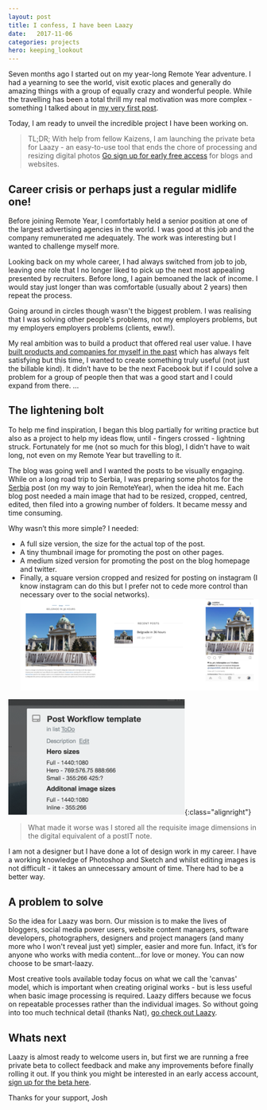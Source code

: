 ```yaml
---
layout: post
title: I confess, I have been Laazy
date:   2017-11-06
categories: projects
hero: keeping_lookout
---
```


Seven months ago I started out on my year-long Remote Year adventure. I had a yearning to see the world, visit exotic places and generally do amazing things with a group of equally crazy and wonderful people. While the travelling has been a total thrill my real motivation was more complex - something I talked about in [my very first post](/musings/2017/01/here_we_go).

Today, I am ready to unveil the incredible project I have been working on.

> TL;DR; With help from fellow Kaizens, I am launching the private beta for Laazy - an easy-to-use tool that ends the chore of processing and resizing digital photos [Go sign up for early free access](https://beta.laazy.io) for blogs and websites.

## Career crisis or perhaps just a regular midlife one!

Before joining Remote Year, I comfortably held a senior position at one of the largest advertising agencies in the world. I was good at this job and the company remunerated me adequately. The work was interesting but I wanted to challenge myself more.

Looking back on my whole career, I had always switched from job to job, leaving one role that I no longer liked to pick up the next most appealing presented by recruiters. Before long, I again bemoaned the lack of income. I would stay just longer than was comfortable (usually about 2 years) then repeat the process.

Going around in circles though wasn't the biggest problem. I was realising that I was solving other people's problems, not my employers problems, but my employers employers problems (clients, eww!).

My real ambition was to build a product that offered real user value. I have [built products and companies for myself in the past](/projects) which has always felt satisfying but this time, I wanted to create something truly useful (not just the billable kind). It didn’t have to be the next Facebook but if I could solve a problem for a group of people then that was a good start and I could expand from there.
…

## The lightening bolt

To help me find inspiration, I began this blog partially for writing practice but also as a project to help my ideas flow, until - fingers crossed - lightning struck. Fortunately for me (not so much for this blog), I didn't have to wait long, not even on my Remote Year but travelling to it.

The blog was going well and I wanted the posts to be visually engaging. While on a long road trip to Serbia, I was preparing some photos for the [Serbia](/europe/2017/04/belgrade_in_36_hours) post (on my way to join RemoteYear), when the idea hit me. Each blog post needed a main image that had to be resized, cropped, centred, edited, then filed into a growing number of folders. It became messy and time consuming.

Why wasn’t this more simple?
I needed:
* A full size version, the size for the actual top of the post.
* A tiny thumbnail image for promoting the post on other pages.
* A medium sized version for promoting the post on the blog homepage and twitter.
* Finally, a square version cropped and resized for posting on instagram (I know instagram can do this but I prefer not to cede more control than necessary over to the social networks).
![Different sizes for my blog posts](/assets/img/posts/blog_image_sizes.png)

![PostIt note is not a great place to store this sort of thing](/assets/img/posts/post_workflow.png){:class="alignright"}
> What made it worse was I stored all the requisite image dimensions in the digital equivalent of a postIT note.

I am not a designer but I have done a lot of design work in my career. I have a working knowledge of Photoshop and Sketch and whilst editing images is not difficult - it takes an unnecessary amount of time. There had to be a better way.

## A problem to solve

So the idea for Laazy was born. Our mission is to make the lives of bloggers, social media power users, website content managers, software developers, photographers, designers and project managers (and many more who I won't reveal just yet) simpler, easier and more fun. Infact, it’s for anyone who works with media content...for love or money. You can now choose to be smart-laazy.

Most creative tools available today focus on what we call the 'canvas' model, which is important when creating original works - but is less useful when basic image processing is required. Laazy differs because we focus on repeatable processes rather than the individual images. So without going into too much technical detail (thanks Nat), [go check out Laazy](https://beta.laazy.io).

## Whats next

Laazy is almost ready to welcome users in, but first we are running a free private beta to collect feedback and make any improvements before finally rolling it out. If you think you might be interested in an early access account, [sign up for the beta here](https://beta.laazy.io/beta_signup).

Thanks for your support,
Josh
